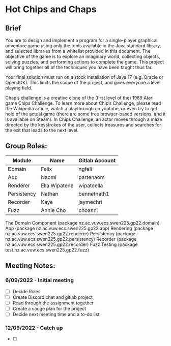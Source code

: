 # Hot Chips and Chaps

## Brief
You are to design and implement a program for a single-player graphical adventure game using only the tools available in the Java standard library, and selected libraries from a whitelist provided in this document. The objective of the game is to explore an imaginary world, collecting objects, solving puzzles, and performing actions to complete the game. This project will bring together all of the techniques you have been taught thus far.

Your final solution must run on a stock installation of Java 17 (e.g. Oracle or OpenJDK). This limits the scope of the project, and gives everyone a level playing field.

Chap’s challenge is a creative clone of the (first level of the) 1989 Atari game Chips Challenge. To learn more about Chip’s Challenge, please read the Wikipedia article, watch a playthrough on youtube, or even try to get hold of the actual game (there are some free browser-based versions, and it is available on Steam). In Chips Challenge, an actor moves through a maze directed by the keystrokes of the user, collects treasures and searches for the exit that leads to the next level. 

## Group Roles:

| Module | Name | Gitlab Account |
| ------ | ------ | ------ | 
| Domain | Felix | ngfeli |
| App | Naomi | partenaom |
| Renderer | Ella Wipatene | wipateella | 
| Persistency | Nathan | bennetnath1 |
| Recorder | Kaye | jaymechri |
| Fuzz | Annie Cho | choanni |

The Domain Component (package nz.ac.vuw.ecs.swen225.gp22.domain) 
App (package nz.ac.vuw.ecs.swen225.gp22.app) 
Rendering (package nz.ac.vuw.ecs.swen225.gp22.renderer) 
Persistency (package nz.ac.vuw.ecs.swen225.gp22.persistency)
Recorder (package nz.ac.vuw.ecs.swen225.gp22.recorder) 
Fuzz Testing (package test.nz.ac.vuw.ecs.swen225.gp22.fuzz)

## Meeting Notes:
### 6/09/2022 - Initial meeting
- [ ] Decide Roles 
- [ ] Create Discord chat and gitlab project
- [ ] Read through the assignment together
- [ ] Create a vauge plan for the project
- [ ] Decide next meeting time and a to-do list

### 12/09/2022 - Catch up
- [ ] 









